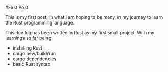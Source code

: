 #First Post

This is my first post, in what i am hoping to be many, in my journey to learn the Rust programming language.

This dev log has been written in Rust as my first small project. With my learnings so far being:
* installing Rust
* cargo new/build/run
* cargo dependencies
* basic Rust syntax

